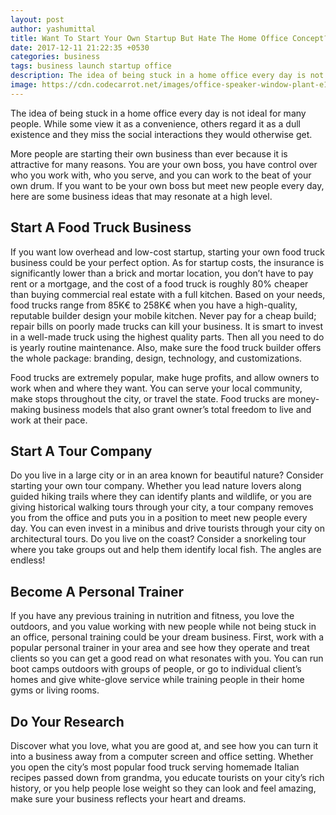```yaml
---
layout: post
author: yashumittal
title: Want To Start Your Own Startup But Hate The Home Office Concept?
date: 2017-12-11 21:22:35 +0530
categories: business
tags: business launch startup office
description: The idea of being stuck in a home office every day is not ideal for many people. While some view it as a convenience, others regard it as a dull existence.
image: https://cdn.codecarrot.net/images/office-speaker-window-plant-e1509716706741.jpg
---
```


The idea of being stuck in a home office every day is not ideal for many people. While some view it as a convenience, others regard it as a dull existence and they miss the social interactions they would otherwise get.

More people are starting their own business than ever because it is attractive for many reasons. You are your own boss, you have control over who you work with, who you serve, and you can work to the beat of your own drum. If you want to be your own boss but meet new people every day, here are some business ideas that may resonate at a high level.

## Start A Food Truck Business

If you want low overhead and low-cost startup, starting your own food truck business could be your perfect option. As for startup costs, the insurance is significantly lower than a brick and mortar location, you don’t have to pay rent or a mortgage, and the cost of a food truck is roughly 80% cheaper than buying commercial real estate with a full kitchen. Based on your needs, food trucks range from 85K€ to 258K€ when you have a high-quality, reputable builder design your mobile kitchen. Never pay for a cheap build; repair bills on poorly made trucks can kill your business. It is smart to invest in a well-made truck using the highest quality parts. Then all you need to do is yearly routine maintenance. Also, make sure the food truck builder offers the whole package: branding, design, technology, and customizations.

Food trucks are extremely popular, make huge profits, and allow owners to work when and where they want. You can serve your local community, make stops throughout the city, or travel the state. Food trucks are money-making business models that also grant owner’s total freedom to live and work at their pace.

## Start A Tour Company

Do you live in a large city or in an area known for beautiful nature? Consider starting your own tour company. Whether you lead nature lovers along guided hiking trails where they can identify plants and wildlife, or you are giving historical walking tours through your city, a tour company removes you from the office and puts you in a position to meet new people every day. You can even invest in a minibus and drive tourists through your city on architectural tours. Do you live on the coast? Consider a snorkeling tour where you take groups out and help them identify local fish. The angles are endless!

## Become A Personal Trainer

If you have any previous training in nutrition and fitness, you love the outdoors, and you value working with new people while not being stuck in an office, personal training could be your dream business. First, work with a popular personal trainer in your area and see how they operate and treat clients so you can get a good read on what resonates with you. You can run boot camps outdoors with groups of people, or go to individual client’s homes and give white-glove service while training people in their home gyms or living rooms.

## Do Your Research

Discover what you love, what you are good at, and see how you can turn it into a business away from a computer screen and office setting. Whether you open the city’s most popular food truck serving homemade Italian recipes passed down from grandma, you educate tourists on your city’s rich history, or you help people lose weight so they can look and feel amazing, make sure your business reflects your heart and dreams.
